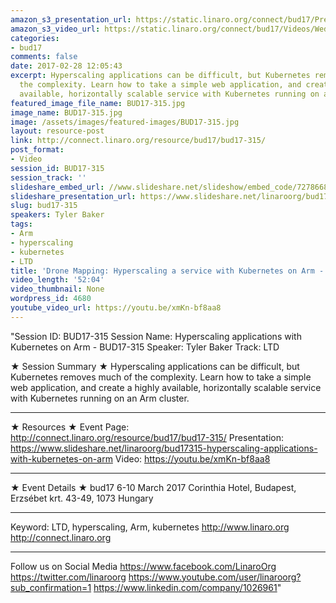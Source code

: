 ```yaml
---
amazon_s3_presentation_url: https://static.linaro.org/connect/bud17/Presentations/-BUD17-315%20-%20Drone%20Mapping-%20Hyperscaling%20a%20service%20with%20Kubernetes%20on%20ARM.pdf
amazon_s3_video_url: https://static.linaro.org/connect/bud17/Videos/Wednesday/BUD17-315%20Drone%20Mapping%20%20Hyperscaling%20a%20service%20with%20Kubernetes%20on%20ARM.mp4
categories:
- bud17
comments: false
date: 2017-02-28 12:05:43
excerpt: Hyperscaling applications can be difficult, but Kubernetes removes much of
  the complexity. Learn how to take a simple web application, and create a highly
  available, horizontally scalable service with Kubernetes running on an Arm cluster.
featured_image_file_name: BUD17-315.jpg
image_name: BUD17-315.jpg
image: /assets/images/featured-images/BUD17-315.jpg
layout: resource-post
link: http://connect.linaro.org/resource/bud17/bud17-315/
post_format:
- Video
session_id: BUD17-315
session_track: ''
slideshare_embed_url: //www.slideshare.net/slideshow/embed_code/72786685
slideshare_presentation_url: https://www.slideshare.net/linaroorg/bud17315-hyperscaling-applications-with-kubernetes-on-arm
slug: bud17-315
speakers: Tyler Baker
tags:
- Arm
- hyperscaling
- kubernetes
- LTD
title: 'Drone Mapping: Hyperscaling a service with Kubernetes on Arm - BUD17-315'
video_length: '52:04'
video_thumbnail: None
wordpress_id: 4680
youtube_video_url: https://youtu.be/xmKn-bf8aa8
---
```


"Session ID: BUD17-315
Session Name: Hyperscaling applications with Kubernetes on Arm - BUD17-315
Speaker: Tyler Baker
Track: LTD

★ Session Summary ★
Hyperscaling applications can be difficult, but Kubernetes removes much of the complexity. Learn how to take a simple web application, and create a highly available, horizontally scalable service with Kubernetes running on an Arm cluster.

---

★ Resources ★
Event Page: http://connect.linaro.org/resource/bud17/bud17-315/
Presentation: https://www.slideshare.net/linaroorg/bud17315-hyperscaling-applications-with-kubernetes-on-arm
Video: https://youtu.be/xmKn-bf8aa8

---

★ Event Details ★
bud17
6-10 March 2017
Corinthia Hotel, Budapest,
Erzsébet krt. 43-49,
1073 Hungary

---

Keyword: LTD, hyperscaling, Arm, kubernetes
http://www.linaro.org
http://connect.linaro.org

---

Follow us on Social Media
https://www.facebook.com/LinaroOrg
https://twitter.com/linaroorg
https://www.youtube.com/user/linaroorg?sub_confirmation=1
https://www.linkedin.com/company/1026961"